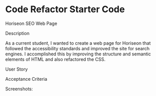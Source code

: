 # Code Refactor Starter Code

Horiseon SEO Web Page


Description

As a current student, I wanted to create a web page for Horiseon that followed the accessibility standards and improved the site for search engines.  I accomplished this by improving the structure and semantic elements of HTML and also refactored the CSS.

User Story


Acceptance Criteria


Screenshots: